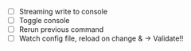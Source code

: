 - [ ] Streaming write to console
- [ ] Toggle console
- [ ] Rerun previous command
- [ ] Watch config file, reload on change & -> Validate!!
